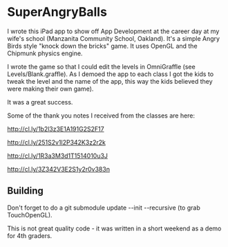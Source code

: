 # SuperAngryBalls

I wrote this iPad app to show off App Development at the career day at my wife's
school (Manzanita Community School, Oakland). It's a simple Angry Birds style
"knock down the bricks" game. It uses OpenGL and the Chipmunk physics engine.

I wrote the game so that I could edit the levels in OmniGraffle (see
Levels/Blank.graffle). As I demoed the app to each class I got the kids to tweak
the level and the name of the app, this way the kids believed they were making
their own game).

It was a great success.

Some of the thank you notes I received from the classes are here:

http://cl.ly/1b2l3z3E1A191G2S2F17

http://cl.ly/251S2v1l2P342K3z2r2k

http://cl.ly/1R3a3M3d1T1514010u3J

http://cl.ly/3Z342V3E2S1y2r0v383n

## Building

Don't forget to do a git submodule update --init --recursive (to grab
TouchOpenGL).

This is not great quality code - it was written in a short weekend as a demo for
4th graders.
